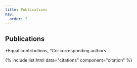 ```yaml
---
title: Publications
nav:
  order: 2
---
```


## Publications

\*Equal contributions, ^Co-corresponding authors

{% include list.html data="citations" component="citation" %}
